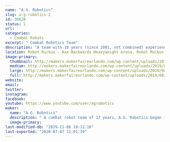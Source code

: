 ```yaml
---
name: "A.G. Robotics"
slug: a-g-robotics-2
id: 36620
status: 1
url: 
categories:
  - Combat Robots
excerpt: " Combat Robotics Team"
description: "A team with 18 years (since 2001, not combined) experience in the combat box."
location: Robot Ruckus - Axe Backwards Heavyweight Arena, Robot Ruckus - Small Arena
image-primary:
  thumbnail: http://makers.makerfaireorlando.com/wp-content/uploads/2019/08/Animosity-150x150.jpg
  medium: http://makers.makerfaireorlando.com/wp-content/uploads/2019/08/Animosity-300x169.jpg
  large: http://makers.makerfaireorlando.com/wp-content/uploads/2019/08/Animosity-1024x576.jpg
  full: http://makers.makerfaireorlando.com/wp-content/uploads/2019/08/Animosity.jpg
website: 
email: 
twitter: 
instagram: 
facebook: 
youtube: https://www.youtube.com/user/agrobotics
maker:
  name: "A.G. Robotics"
  description: " A combat robot team of 17 years, A.G. Robotics began in Florida, but has moved to different regions in different phases of life, competing with the best around the country. "
  image-primary: 
last-modified-db: "2019-11-06 18:11:16"
last-exported: "2020-07-07 11:01:39"
---
```

